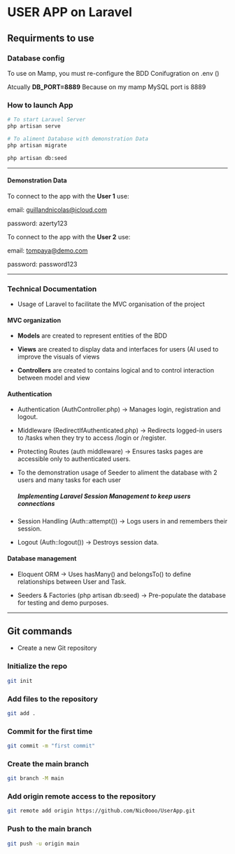 # USER APP on Laravel

## Requirments to use

### Database config

To use on Mamp, you must re-configure the BDD Conifugration on .env ()

Atcually **DB_PORT=8889**
Because on my mamp MySQL port is 8889

### How to launch App

```bash
# To start Laravel Server
php artisan serve 

# To aliment Database with demonstration Data
php artisan migrate

php artisan db:seed
```

----------------------------------------------------------------

#### Demonstration Data

To connect to the app with the **User 1** use:

email: guillandnicolas@icloud.com

password: azerty123

To connect to the app with the **User 2** use:

email: tompaya@demo.com

password: password123

----------------------------------------------------------------

### Technical Documentation

- Usage of Laravel to facilitate the MVC organisation of the project
  
#### MVC organization

- **Models** are created to represent entities of the BDD
  
- **Views** are created to display data and interfaces for users (AI used to improve the visuals of views

- **Controllers** are created to contains logical and to control interaction between model and view
  
#### Authentication

- Authentication (AuthController.php) → Manages login, registration and logout.

- Middleware (RedirectIfAuthenticated.php) → Redirects logged-in users to /tasks when they try to access /login or /register.

- Protecting Routes (auth middleware) → Ensures tasks pages are accessible only to authenticated users.

- To the demonstration usage of Seeder to aliment the database with 2 users and many tasks for each user
  
  ##### Implementing Laravel Session Management to keep users connections

- Session Handling (Auth::attempt()) → Logs users in and remembers their session.

- Logout (Auth::logout()) → Destroys session data.

#### Database management

- Eloquent ORM → Uses hasMany() and belongsTo() to define relationships between User and Task.

- Seeders & Factories (php artisan db:seed) → Pre-populate the database for testing and demo purposes.

----------------------------------------------------------------

## Git commands

- Create a new Git repository

### Initialize the repo

```bash
git init
```

### Add files to the repository

```bash
git add .
```

### Commit for the first time

```bash
git commit -m "first commit"
```

### Create the main branch

```bash
git branch -M main
```

### Add origin remote access to the repository

```bash
git remote add origin https://github.com/Nic0ooo/UserApp.git
```

### Push to the main branch

```bash
git push -u origin main
```
